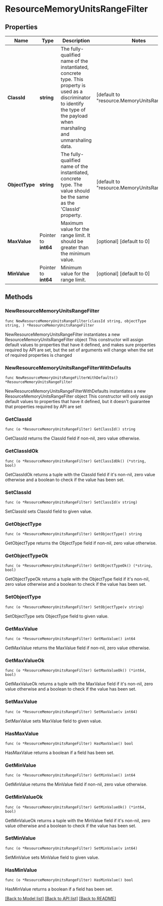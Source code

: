 # ResourceMemoryUnitsRangeFilter

## Properties

Name | Type | Description | Notes
------------ | ------------- | ------------- | -------------
**ClassId** | **string** | The fully-qualified name of the instantiated, concrete type. This property is used as a discriminator to identify the type of the payload when marshaling and unmarshaling data. | [default to "resource.MemoryUnitsRangeFilter"]
**ObjectType** | **string** | The fully-qualified name of the instantiated, concrete type. The value should be the same as the &#39;ClassId&#39; property. | [default to "resource.MemoryUnitsRangeFilter"]
**MaxValue** | Pointer to **int64** | Maximum value for the range limit. It should be greater than the minimum value. | [optional] [default to 0]
**MinValue** | Pointer to **int64** | Minimum value for the range limit. | [optional] [default to 0]

## Methods

### NewResourceMemoryUnitsRangeFilter

`func NewResourceMemoryUnitsRangeFilter(classId string, objectType string, ) *ResourceMemoryUnitsRangeFilter`

NewResourceMemoryUnitsRangeFilter instantiates a new ResourceMemoryUnitsRangeFilter object
This constructor will assign default values to properties that have it defined,
and makes sure properties required by API are set, but the set of arguments
will change when the set of required properties is changed

### NewResourceMemoryUnitsRangeFilterWithDefaults

`func NewResourceMemoryUnitsRangeFilterWithDefaults() *ResourceMemoryUnitsRangeFilter`

NewResourceMemoryUnitsRangeFilterWithDefaults instantiates a new ResourceMemoryUnitsRangeFilter object
This constructor will only assign default values to properties that have it defined,
but it doesn't guarantee that properties required by API are set

### GetClassId

`func (o *ResourceMemoryUnitsRangeFilter) GetClassId() string`

GetClassId returns the ClassId field if non-nil, zero value otherwise.

### GetClassIdOk

`func (o *ResourceMemoryUnitsRangeFilter) GetClassIdOk() (*string, bool)`

GetClassIdOk returns a tuple with the ClassId field if it's non-nil, zero value otherwise
and a boolean to check if the value has been set.

### SetClassId

`func (o *ResourceMemoryUnitsRangeFilter) SetClassId(v string)`

SetClassId sets ClassId field to given value.


### GetObjectType

`func (o *ResourceMemoryUnitsRangeFilter) GetObjectType() string`

GetObjectType returns the ObjectType field if non-nil, zero value otherwise.

### GetObjectTypeOk

`func (o *ResourceMemoryUnitsRangeFilter) GetObjectTypeOk() (*string, bool)`

GetObjectTypeOk returns a tuple with the ObjectType field if it's non-nil, zero value otherwise
and a boolean to check if the value has been set.

### SetObjectType

`func (o *ResourceMemoryUnitsRangeFilter) SetObjectType(v string)`

SetObjectType sets ObjectType field to given value.


### GetMaxValue

`func (o *ResourceMemoryUnitsRangeFilter) GetMaxValue() int64`

GetMaxValue returns the MaxValue field if non-nil, zero value otherwise.

### GetMaxValueOk

`func (o *ResourceMemoryUnitsRangeFilter) GetMaxValueOk() (*int64, bool)`

GetMaxValueOk returns a tuple with the MaxValue field if it's non-nil, zero value otherwise
and a boolean to check if the value has been set.

### SetMaxValue

`func (o *ResourceMemoryUnitsRangeFilter) SetMaxValue(v int64)`

SetMaxValue sets MaxValue field to given value.

### HasMaxValue

`func (o *ResourceMemoryUnitsRangeFilter) HasMaxValue() bool`

HasMaxValue returns a boolean if a field has been set.

### GetMinValue

`func (o *ResourceMemoryUnitsRangeFilter) GetMinValue() int64`

GetMinValue returns the MinValue field if non-nil, zero value otherwise.

### GetMinValueOk

`func (o *ResourceMemoryUnitsRangeFilter) GetMinValueOk() (*int64, bool)`

GetMinValueOk returns a tuple with the MinValue field if it's non-nil, zero value otherwise
and a boolean to check if the value has been set.

### SetMinValue

`func (o *ResourceMemoryUnitsRangeFilter) SetMinValue(v int64)`

SetMinValue sets MinValue field to given value.

### HasMinValue

`func (o *ResourceMemoryUnitsRangeFilter) HasMinValue() bool`

HasMinValue returns a boolean if a field has been set.


[[Back to Model list]](../README.md#documentation-for-models) [[Back to API list]](../README.md#documentation-for-api-endpoints) [[Back to README]](../README.md)



